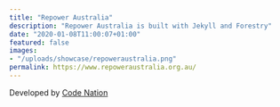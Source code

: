 ```yaml
---
title: "Repower Australia"
description: "Repower Australia is built with Jekyll and Forestry"
date: "2020-01-08T11:00:07+01:00"
featured: false
images:
- "/uploads/showcase/repoweraustralia.png"
permalink: https://www.repoweraustralia.org.au/
---
```


Developed by [Code Nation](https://www.codenation.com/)
